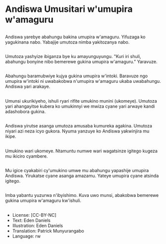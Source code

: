 # Andiswa Umusitari w'umupira w'amaguru

##
Andiswa yarebye abahungu bakina umupira w'amaguru. Yifuzaga ko yagukinana nabo. Yabajije umutoza nimba yakitozanya nabo.

##
Umutoza yashyize ibiganza bye ku amayunguyungu. "Kuri iri shuli, abahungu bonyine nibo bemerewe gukina umupira w'amaguru." Yaravuze.

##
Abahungu baramubwiye kujya gukina umupira w'intoki. Baravuze ngo umupira w'intoki ni uwabakobwa n'umupira w'amaguru ukaba uwabahungu. Andiswa yari arakaye.

##
Umunsi ukurikiyeho, ishuli ryari rifite umukino munini (ukomeye). Umutoza yari ahangayitse kubera ko umukinnyi we mwiza cyane yari arwaye kandi adashobora gukina.

##
Andiswa yirutse asanga umutoza amusaba kumureka agakina. Umutoza niyari azi neza icyo gukora. Nyuma yanzuye ko Andiswa yakwinjira mu ikipe.

##
Umukino wari ukomeye. Ntamuntu numwe wari wagatsinze igitego kugeza mu ikiciro cyambere.

##
Mu igice cyakabiri cy'umukino umwe mu abahungu yapashije umupira Andiswa. Yirukatse cyane asanga amazamu. Yateye umupira cyane atsinda igitego.

##
Imba yabantu yuzurwa n'ibyishimo. Kuva uwo munsi, abakobwa bemerewe gukina umupira w'amaguru kw'ishuli.

##
* License: [CC-BY-NC]
* Text: Eden Daniels
* Illustration: Eden Daniels
* Translation: Patrick Munyurangabo
* Language: rw
